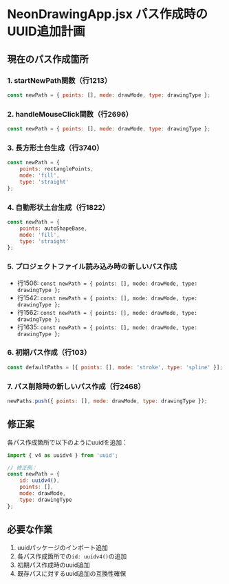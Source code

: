# NeonDrawingApp.jsx パス作成時のUUID追加計画

## 現在のパス作成箇所

### 1. startNewPath関数（行1213）
```javascript
const newPath = { points: [], mode: drawMode, type: drawingType };
```

### 2. handleMouseClick関数（行2696）
```javascript
const newPath = { points: [], mode: drawMode, type: drawingType };
```

### 3. 長方形土台生成（行3740）
```javascript
const newPath = {
    points: rectanglePoints,
    mode: 'fill',
    type: 'straight'
};
```

### 4. 自動形状土台生成（行1822）
```javascript
const newPath = {
    points: autoShapeBase,
    mode: 'fill',
    type: 'straight'
};
```

### 5. プロジェクトファイル読み込み時の新しいパス作成
- 行1506: `const newPath = { points: [], mode: drawMode, type: drawingType };`
- 行1542: `const newPath = { points: [], mode: drawMode, type: drawingType };`
- 行1562: `const newPath = { points: [], mode: drawMode, type: drawingType };`
- 行1635: `const newPath = { points: [], mode: drawMode, type: drawingType };`

### 6. 初期パス作成（行103）
```javascript
const defaultPaths = [{ points: [], mode: 'stroke', type: 'spline' }];
```

### 7. パス削除時の新しいパス作成（行2468）
```javascript
newPaths.push({ points: [], mode: drawMode, type: drawingType });
```

## 修正案

各パス作成箇所で以下のようにuuidを追加：

```javascript
import { v4 as uuidv4 } from 'uuid';

// 修正例：
const newPath = { 
    id: uuidv4(),
    points: [], 
    mode: drawMode, 
    type: drawingType 
};
```

## 必要な作業

1. uuidパッケージのインポート追加
2. 各パス作成箇所での`id: uuidv4()`の追加
3. 初期パス作成時のuuid追加
4. 既存パスに対するuuid追加の互換性確保